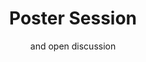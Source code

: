 ---
# Determines which item appears first on the schedule (lowest number (0) appears first)
sequence_id: 6

# Time of the event
time: 12:00 - 12:45

# Title of the event
title: Poster Session
subtitle: and open discussion

# Image
img: ../NeurIPSLogo.png
---